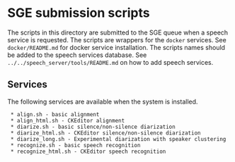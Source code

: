 # SGE submission scripts

The scripts in this directory are submitted to the SGE queue when a speech service is requested. The scripts are wrappers for the `docker`  services. See `docker/README.md` for docker service installation. The scripts names should be added to the speech services database. See `../../speech_server/tools/README.md` on how to add speech services.

## Services

The following services are available when the system is installed.

```
 * align.sh - basic alignment
 * align_html.sh - CKEditor alignment
 * diarize.sh - basic silence/non-silence diarization
 * diarize_html.sh - CKEditor silence/non-silence diarization
 * diarize_long.sh - Experimental diarization with speaker clustering
 * recognize.sh - basic speech recognition
 * recognize_html.sh - CKEditor speech recognition
```


